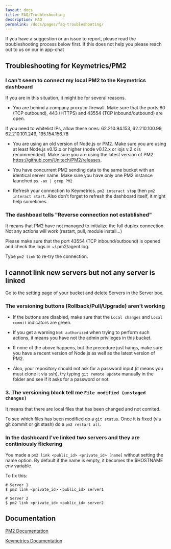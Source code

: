 ```yaml
---
layout: docs
title: FAQ/Troubleshooting
description: FAQ
permalink: /docs/pages/faq-troubleshooting/
---
```


If you have a suggestion or an issue to report, please read the troubleshooting process below first. If this does not help you please reach out to us on our in app-chat

## Troubleshooting for Keymetrics/PM2

### I can't seem to connect my local PM2 to the Keymetrics dashboard

If you are in this situation, it might be for several reasons.

- You are behind a company proxy or firewall.
Make sure that the ports 80 (TCP outbound), 443 (HTTPS) and 43554 (TCP inbound/outbound) are open.

If you need to whitelist IPs, allow these ones: 62.210.94.153, 62.210.100.99, 62.210.101.249, 195.154.156.78

- You are using an old version of Node.js or PM2.
Make sure you are using at least Node.js v0.12.x or higher (node v0.12.x or iojs v.2.x is recommended).
Make sure you are using the latest version of PM2 https://github.com/Unitech/PM2/releases.

- You have concurrent PM2 sending data to the same bucket with an identical server name.
Make sure you have only one PM2 instance launched `ps -ax | grep PM2`

- Refresh your connection to Keymetrics. `pm2 interact stop` then `pm2 interact start`. Also don't forget to refresh the dashboard itself, it might help sometimes.

### The dashboad tells "Reverse connection not established"

It means that PM2 have not managed to initialize the full duplex connection. Not any actions will work (restart, pull, module install...)

Please make sure that the port 43554 (TCP inbound/outbound) is opened and check the logs in ~/.pm2/agent.log.

Type `pm2 link` to re-try the connection.

## I cannot link new servers but not any server is linked

Go to the setting page of your bucket and delete Servers in the Server box.

### The versioning buttons (Rollback/Pull/Upgrade) aren't working

- If the buttons are disabled, make sure that the `Local changes` and `Local commit` indicators are green.

- If you get a warning `Not authorized` when trying to perform such actions, it means you have not the admin privileges in this bucket.

- If none of the above happens, but the precedure just hangs, make sure you have a recent version of Node.js as well as the latest version of PM2.

- Also, your repository should not ask for a password input (it means you must clone it via ssh), try typing `git remote update` manually in the folder and see if it asks for a password or not.

### 3. The versioning block tell me `File modified (unstaged changes)`

It means that there are local files that has been changed and not comited.

To see which files has been modified do a `git status`. Once it is fixed (via git commit or git stash) do a `pm2 restart all`.

### In the dashboard I've linked two servers and they are continiously flickering

You made a `pm2 link <public_id> <private_id> [name]` without setting the name option. By default if the name is empty, it becomes the $HOSTNAME env variable.

To fix this:

```
# Server 1
$ pm2 link <private_id> <public_id> server1

# Server 2
$ pm2 link <private_id> <public_id> server2
```

## Documentation

[PM2 Documentation](http://pm2.keymetrics.io/)

[Keymetrics Documentation](http://docs.keymetrics.io/)
